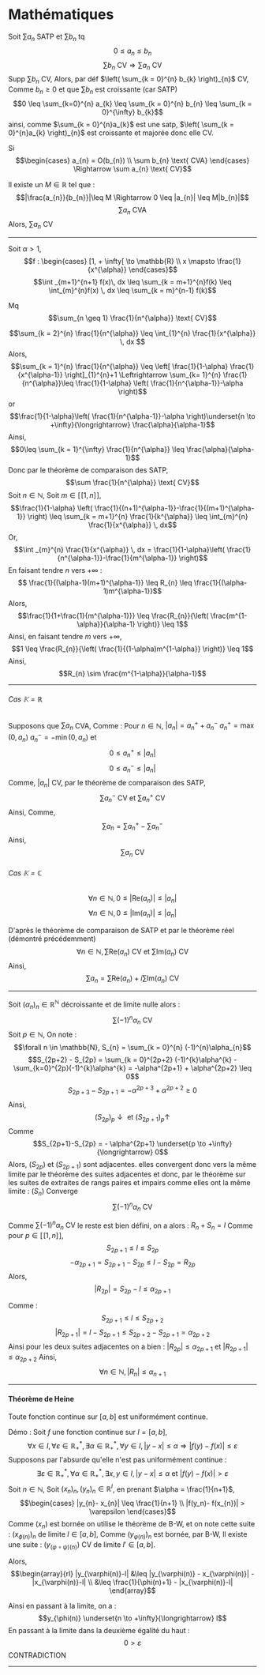 # Mathématiques
Soit $\sum a_{n}$ SATP et $\sum b_{n}$ tq
$$0 \leq a_{n} \leq b_{n}$$
$$\sum b_{n} \text{ CV} \Rightarrow \sum a_{n} \text{ CV}$$
Supp $\sum b_{n}$ CV, 
Alors, par déf
$\left( \sum_{k = 0}^{n} b_{k} \right)_{n}$ CV, 
Comme $b_{n}\geq 0$ et que $\sum b_{n}$ est croissante (car SATP)
$$0 \leq \sum_{k=0}^{n} a_{k} \leq \sum_{k = 0}^{n} b_{n} \leq \sum_{k = 0}^{\infty} b_{k}$$
ainsi,
comme $\sum_{k = 0}^{n}a_{k}$ est une satp, $\left( \sum_{k = 0}^{n}a_{k} \right)_{n}$ est croissante et majorée donc elle CV.

Si 
$$\begin{cases}
a_{n} = O(b_{n}) \\
\sum b_{n} \text{ CVA}
\end{cases} \Rightarrow \sum a_{n} \text{ CV}$$

Il existe un $M \in \mathbb{R}$ tel que : 
$$|\frac{a_{n}}{b_{n}}|\leq M \Rightarrow 0 \leq |a_{n}| \leq M|b_{n}|$$
$$\sum a_{n} \text{ CVA}$$
Alors, $\sum a_{n}$ CV
___
Soit $\alpha > 1$, 
$$f : \begin{cases}
[1, + \infty[ \to \mathbb{R} \\
x \mapsto \frac{1}{x^{\alpha}}
\end{cases}$$
$$\int _{m+1}^{n+1} f(x)\, dx \leq \sum_{k = m+1}^{n}f(k) \leq \int_{m}^{n}f(x) \, dx \leq \sum_{k = m}^{n-1} f(k)$$

Mq
$$\sum_{n \geq 1} \frac{1}{n^{\alpha}} \text{ CV}$$

$$\sum_{k = 2}^{n} \frac{1}{n^{\alpha}} \leq \int_{1}^{n} \frac{1}{x^{\alpha}}  \, dx $$
Alors, 
$$\sum_{k = 1}^{n} \frac{1}{n^{\alpha}} \leq \left[ \frac{1}{1-\alpha}  \frac{1}{x^{\alpha-1}} \right]_{1}^{n}+1 \Leftrightarrow \sum_{k=  1}^{n} \frac{1}{n^{\alpha}}\leq \frac{1}{1-\alpha} \left( \frac{1}{n^{\alpha-1}}-\alpha \right)$$
or
$$\frac{1}{1-\alpha}\left( \frac{1}{n^{\alpha-1}}-\alpha \right)\underset{n \to +\infty}{\longrightarrow} \frac{\alpha}{\alpha-1}$$
Ainsi, 
$$0\leq \sum_{k = 1}^{\infty} \frac{1}{n^{\alpha}} \leq \frac{\alpha}{\alpha-1}$$
Donc par le théorème de comparaison des SATP, 
$$\sum \frac{1}{n^{\alpha}} \text{ CV}$$
Soit $n \in \mathbb{N}$, 
Soit $m \in [\![1, n]\!]$, 
$$\frac{1}{1-\alpha} \left( \frac{1}{(n+1)^{\alpha-1}}-\frac{1}{(m+1)^{\alpha-1}} \right) \leq \sum_{k = m+1}^{n} \frac{1}{k^{\alpha}} \leq \int_{m}^{n} \frac{1}{x^{\alpha}} \, dx$$
Or, 
$$\int _{m}^{n} \frac{1}{x^{\alpha}} \, dx = \frac{1}{1-\alpha}\left( \frac{1}{n^{\alpha-1}}-\frac{1}{m^{\alpha-1}} \right)$$
En faisant tendre $n$ vers $+ \infty$ : 
$$ \frac{1}{(\alpha-1)(m+1)^{\alpha-1}} \leq R_{n} \leq \frac{1}{(\alpha-1)m^{\alpha-1}}$$
Alors, 
$$\frac{1}{1+\frac{1}{m^{\alpha-1}}} \leq \frac{R_{n}}{\left( \frac{m^{1-\alpha}}{\alpha-1} \right)} \leq 1$$
Ainsi, en faisant tendre $m$ vers $+ \infty$, 
$$1 \leq \frac{R_{n}}{\left( \frac{1}{(1-\alpha)m^{1-\alpha}} \right)} \leq 1$$
Ainsi, 
$$R_{n} \sim \frac{m^{1-\alpha}}{\alpha-1}$$
___
###### Cas $\mathbb{K} = \mathbb{R}$
Supposons que $\sum a_{n}$ CVA, 
Comme :
Pour $n \in \mathbb{N}$, 
$|a_{n}| = a_{n}^{+}+a_{n}^{-}$ 
$a_{n}^{+} = \max(0, a_{n})$
$a_{n}^{-} = -\min(0, a_{n})$
et
$$0 \leq a_{n}^{+} \leq |a_{n}|$$
$$0 \leq a_{n}^{-} \leq |a_{n}|$$
Comme, $|a_{n}|$ CV, par le théorème de comparaison des SATP, 
$$\sum a_{n}^{-} \text{ CV} \text{ et } \sum a_{n}^{+} \text{ CV}$$
Ainsi, 
Comme, 
$$\sum a_{n} = \sum a_{n}^{+} - \sum a_{n}^{-}$$
Ainsi, 
$$\sum a_{n} \text{ CV}$$

###### Cas $\mathbb{K} = \mathbb{C}$
$$\forall n \in \mathbb{N}, 0 \leq |\mathrm{Re}(a_{n})| \leq |a_{n}|$$
$$\forall n \in \mathbb{N}, 0 \leq |\mathrm{Im}(a_{n})| \leq |a_{n}|$$

D'après le théorème de comparaison de SATP et par le théorème réel (démontré précédemment)
$$\forall n\in \mathbb{N}, \sum \mathrm{Re}(a_{n}) \text{ CV et }\sum\mathrm{Im}(a_{n})\text{ CV}$$
Ainsi, 
$$\sum a_{n} = \sum \mathrm{Re}(a_{n}) + i\sum \mathrm{Im}(a_{n}) \text{ CV}$$
___
Soit $(\alpha_{n})_{n} \in \mathbb{R}^{\mathbb{N}}$ décroissante et de limite nulle alors :
$$\sum (-1)^{n}\alpha_{n} \text{ CV}$$
Soit $p \in \mathbb{N},$ 
On note : 
$$\forall n \in \mathbb{N}, S_{n} = \sum_{k = 0}^{n} (-1)^{n}\alpha_{n}$$
$$S_{2p+2} - S_{2p} = \sum_{k = 0}^{2p+2} (-1)^{k}\alpha^{k} - \sum_{k=0}^{2p}(-1)^{k}\alpha^{k} = -\alpha^{2p+1} + \alpha^{2p+2} \leq 0$$
$$S_{2p+3} - S_{2p+1} = -\alpha^{2p+3} + \alpha^{2p+2}\geq 0$$
Ainsi, 
$$(S_{2p})_{p} \downarrow \text{ et }(S_{2p+1})_{p} \uparrow$$
Comme
$$S_{2p+1}-S_{2p} = - \alpha^{2p+1} \underset{p \to +\infty}{\longrightarrow}  0$$
Alors, $(S_{2p})$ et $(S_{2p+1})$ sont adjacentes. 
elles convergent donc vers la même limite par le théorème des suites adjacentes et donc, 
par le théorème sur les suites de extraites de rangs paires et impairs comme elles ont la même limite : $(S_{n})$ Converge
$$\sum(-1)^{n}\alpha_{n} \text{ CV}$$

Comme $\sum(-1)^{n}\alpha_{n} \text{ CV}$ le reste est bien défini, on a alors : 
$R_{n} + S_{n} = l$
Comme pour $p \in [\![1, n]\!]$, 
$$S_{2p+1} \leq l \leq S_{2p}$$
$$-\alpha_{2p+1}= S_{2p+1}-S_{2p} \leq l- S_{2p} = R_{2p}$$
Alors, 
$$|R_{2p}| = S_{2p} - l \leq \alpha_{2p+1}$$

Comme : 
$$S_{2p+1} \leq l \leq S_{2p+2}$$
$$|R_{2p+1}|= l-S_{2p+1} \leq S_{2p+2}-S_{2p+1} = \alpha_{2p+2}$$
Ainsi pour les deux suites adjacentes on a bien : 
$|R_{2p}| \leq \alpha_{2p+1}$ et $|R_{2p+1}| \leq \alpha_{2p+2}$
Ainsi, 
$$\forall n \in \mathbb{N}, |R_{n}| \leq \alpha_{n+1}$$
___
#### Théorème de Heine
Toute fonction continue sur $[a, b]$ est uniformément continue. 

Démo : 
Soit $f$ une fonction continue sur $I = [a, b]$, 
$$\forall x \in I, \forall \varepsilon \in \mathbb{R}_{+}^{*}, \exists \alpha \in \mathbb{R}_{+}^{*}, \forall y \in I, |y-x| \leq \alpha \Rightarrow |f(y)-f(x)| \leq \varepsilon$$
Supposons par l'absurde qu'elle n'est pas uniformément continue : 
$$\exists \varepsilon \in \mathbb{R}_{+}^{*}, \forall \alpha \in \mathbb{R}_{+}^{*}, \exists x, y \in I, |y - x| \leq \alpha \text{ et } |f(y)-f(x)|> \varepsilon$$
Soit $n \in \mathbb{N}$, 
Soit $(x_{n})_{n}, (y_{n})_{n} \in \mathbb{R}^{I}$, 
en prenant $\alpha = \frac{1}{n+1}$, 
$$\begin{cases}
|y_{n}- x_{n}| \leq \frac{1}{n+1} \\
|f(y_n)- f(x_{n})| > \varepsilon
\end{cases}$$
Comme $(x_{n})$ est bornée on utilise le théorème de B-W, et on note cette suite : $(x_{\phi(n)})_{n}$ de limite $l \in [a, b]$, 
Comme $(y_{\varphi(n)})_{n}$ est bornée, par B-W, Il existe une suite : $(y_{(\varphi \circ \psi)(n)})$ CV de limite $l' \in [a, b]$. 

Alors, 
$$\begin{array}{rl}
|y_{\varphi(n)}-l| &\leq |y_{\varphi(n)} - x_{\varphi(n)}| - |x_{\varphi(n)}-l| \\
&\leq \frac{1}{\phi(n)+1} - |x_{\varphi(n)}-l|
\end{array}$$

Ainsi en passant à la limite, on a : 
$$y_{\phi(n)} \underset{n \to +\infty}{\longrightarrow} l$$
En passant à la limite dans la deuxième égalité du haut :
$$0 > \varepsilon$$
CONTRADICTION
___
